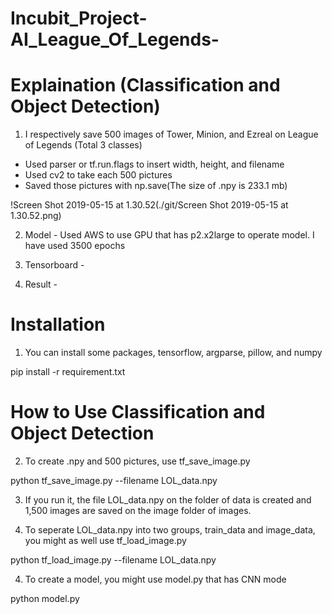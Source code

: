 # Incubit_Project-AI_League_Of_Legends-

# Explaination (Classification and Object Detection)

1. I respectively save 500 images of Tower, Minion, and Ezreal on League of Legends (Total 3 classes)
- Used parser or tf.run.flags to insert width, height, and filename
- Used cv2 to take each 500 pictures
- Saved those pictures with np.save(The size of .npy is 233.1 mb)

!Screen Shot 2019-05-15 at 1.30.52(./git/Screen Shot 2019-05-15 at 1.30.52.png)

2. Model - Used AWS to use GPU that has p2.x2large to operate model. I have used 3500 epochs


3. Tensorboard -

4. Result -

# Installation

1. You can install some packages, tensorflow, argparse, pillow, and numpy

pip install -r requirement.txt

# How to Use Classification and Object Detection

2. To create .npy and 500 pictures, use tf_save_image.py

python tf_save_image.py --filename LOL_data.npy

3. If you run it, the file LOL_data.npy on the folder of data is created and 1,500 images are saved on the image folder of images.

4. To seperate LOL_data.npy into two groups, train_data and image_data, you might as well use tf_load_image.py

python tf_load_image.py --filename LOL_data.npy

4. To create a model, you might use model.py that has CNN mode

python model.py

